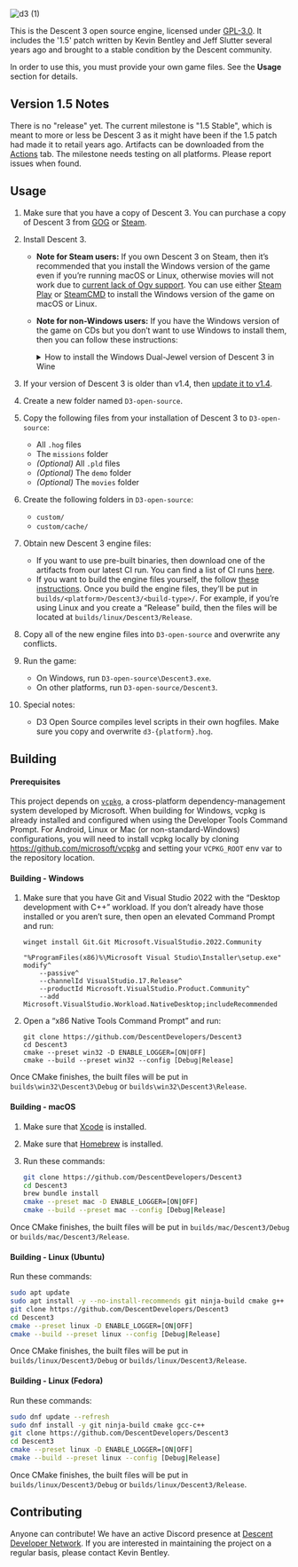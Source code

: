 ![d3 (1)](https://github.com/DescentDevelopers/Descent3/assets/47716344/82ba0911-ee32-4565-84ee-b432c215ab95)

This is the Descent 3 open source engine, licensed under [GPL-3.0](https://github.com/DescentDevelopers/Descent3?tab=GPL-3.0-1-ov-file). It includes the '1.5' patch written by Kevin Bentley and Jeff Slutter several years ago and brought to a stable condition by the Descent community.

In order to use this, you must provide your own game files. See the **Usage** section for details.

## Version 1.5 Notes
There is no "release" yet. The current milestone is "1.5 Stable", which is meant to more or less be Descent 3 as it might have been if the 1.5 patch had made it to retail years ago. Artifacts can be downloaded from the [Actions](https://github.com/DescentDevelopers/Descent3/actions) tab.
The milestone needs testing on all platforms. Please report issues when found.

## Usage
1. Make sure that you have a copy of Descent 3. You can purchase a copy of Descent 3 from [GOG](https://www.gog.com/game/descent_3_expansion) or [Steam](https://store.steampowered.com/app/273590/Descent_3/).
2. Install Descent 3.

    - **Note for Steam users:** If you own Descent 3 on Steam, then it’s recommended that you install the Windows version of the game even if you’re running macOS or Linux, otherwise movies will not work due to [current lack of Ogv support](https://github.com/DescentDevelopers/Descent3/issues/240). You can use either [Steam Play](https://help.steampowered.com/en/faqs/view/08F7-5D56-9654-39AF) or [SteamCMD](https://developer.valvesoftware.com/wiki/SteamCMD#Cross-Platform_Installation) to install the Windows version of the game on macOS or Linux.

    - **Note for non-Windows users:** If you have the Windows version of the game on CDs but you don’t want to use Windows to install them, then you can follow these instructions:

        <details>
        <summary>How to install the Windows Dual-Jewel version of Descent 3 in Wine</summary>

        <ol type="1">
            <li>Make sure that you have <a href="https://www.winehq.org">Wine</a> installed.</li>
            <li><i>(Recommended)</i> Run <code>winecfg</code> and make sure that “Emulate a virtual desktop” is enabled.</li>
            <li>
                <p><i>(Optional)</i> Determine if you’re going to be affected by a bug with Descent 3’s installer, and potentially apply a workaround:</p>
                <ol type="a">
                    <li>Download <a href="https://codeberg.org/JasonYundt/environment-size-checker">Environment Size Checker</a>.</li>
                    <li>Run <code>wine environment-size-checker.exe</code>.</li>
                    <li>If that program tells you that your environment is more than 32,724 bytes large, then you’ll need to unset or shorten environment variables before running Descent 3’s installer. If you don’t, then the installer will page fault.</li>
                </ol>
            </li>
            <li>
                <p>Install Descent 3:</p>
                <ol type="a">
                    <li>Insert disc 1.</li>
                    <li>Make sure that disc 1 is mounted.</li>
                    <li>Determine which drive letter Wine is using for your CD drive. (Hint: try running <code>wine explorer</code>).</li>
                    <li>Run <code>wine '&lt;drive-letter&gt;:\Setup.exe'</code>.</li>
                    <li>Follow the installation wizard’s instructions until it asks you to choose a “Setup Type”.</li>
                    <li>Select the “Full” Setup Type, then click “Next”.
                    <li>Continue following the installation wizard’s instructions until it asks you to insert disc 2.</li>
                    <li>
                        <p>Switch to disc 2:</p>
                        <!-- This really should be an <ol>, but I couldn’t get the numbering/lettering to work right: <https://github.com/orgs/community/discussions/124850> -->
                        <ul>
                            <li>Run <code>wine eject &lt;drive-letter&gt;:</code>.</li>
                            <li>Make sure that the disc was unmounted and ejected.</li>
                            <li>Insert disc 2.</li>
                            <li>Mount disc 2.</li>
                        </ul>
                    </li>
                    <li>Continue following the installation wizard’s instructions until it asks you to insert disc 1 again.</li>
                    <li>Switch back to disc 1. Follow a similar procedure to the one that you used to switch to disc 2.</li>
                    <li>Finish the going through the installation wizard.</li>
                    <li>When the installation wizard finishes, it will open an explorer window. Close out of that window.</li>
                    <li>Unmount the disc.</li>
                    <li>Eject the disc.</li>
                </ol>
            <li>
                <p>Install Descent 3: Mercenary:</p>
                <ol type="a">
                    <li>Insert disc 3.</li>
                    <li>Make sure that disc 3 is mounted.</li>
                    <li>Run <code>wine start /d &lt;drive-letter&gt;: setup.exe -autorun</code>.</li>
                    <li>Follow the instructions in the installation wizard.</li>
                </ol>
            </li>
        </ol>

        </details>

3. If your version of Descent 3 is older than v1.4, then [update it to v1.4](http://descent3.com/downloads.php).
4. Create a new folder named `D3-open-source`.
5. Copy the following files from your installation of Descent 3 to `D3-open-source`:
    - All `.hog` files
    - The `missions` folder
    - _(Optional)_ All `.pld` files
    - _(Optional)_ The `demo` folder
    - _(Optional)_ The `movies` folder
6. Create the following folders in `D3-open-source`:
    - `custom/`
    - `custom/cache/`
7. Obtain new Descent 3 engine files:
    - If you want to use pre-built binaries, then download one of the artifacts from our latest CI run. You can find a list of CI runs [here](https://github.com/DescentDevelopers/Descent3/actions/workflows/build.yml?query=branch%3Amain).
    - If you want to build the engine files yourself, the follow [these instructions](#building). Once you build the engine files, they’ll be put in `builds/<platform>/Descent3/<build-type>/`. For example, if you’re using Linux and you create a “Release” build, then the files will be located at `builds/linux/Descent3/Release`.
8. Copy all of the new engine files into `D3-open-source` and overwrite any conflicts.
9. Run the game:
    - On Windows, run `D3-open-source\Descent3.exe`.
    - On other platforms, run `D3-open-source/Descent3`.
10. Special notes:
    - D3 Open Source compiles level scripts in their own hogfiles. Make sure you copy and overwrite `d3-{platform}.hog`.

## Building
#### Prerequisites
This project depends on [`vcpkg`](https://github.com/microsoft/vcpkg), a cross-platform dependency-management system developed by Microsoft. When building for Windows, vcpkg is already installed and configured when using the Developer Tools Command Prompt. For Android, Linux or Mac (or non-standard-Windows) configurations, you will need to install vcpkg locally by cloning https://github.com/microsoft/vcpkg and setting your `VCPKG_ROOT` env var to the repository location.

#### Building - Windows
1. Make sure that you have Git and Visual Studio 2022 with the “Desktop development with C++” workload. If you don’t already have those installed or you aren’t sure, then open an elevated Command Prompt and run:

    <!--
    The following code block specifies the full path to the Visual Studio Installer because the Visual Studio Installer doesn’t add itself to the user’s Path. The installer is guaranteed to be in a specific location on 64-bit systems [1]. The installer will be in a different location on 32-bit systems [2], but Visual Studio 2022 doesn’t support 32-bit systems [3] so we can ignore that detail.

    [1]: <https://learn.microsoft.com/en-us/visualstudio/install/use-command-line-parameters-to-install-visual-studio?view=vs-2022>
    [2]: <https://github.com/microsoft/vswhere/wiki#installing>
    [3]: <https://learn.microsoft.com/en-us/answers/questions/1689898/does-visual-studio-build-tools-2022-support-32-bit>
    -->

    ```batch
    winget install Git.Git Microsoft.VisualStudio.2022.Community

    "%ProgramFiles(x86)%\Microsoft Visual Studio\Installer\setup.exe" modify^
        --passive^
        --channelId VisualStudio.17.Release^
        --productId Microsoft.VisualStudio.Product.Community^
        --add Microsoft.VisualStudio.Workload.NativeDesktop;includeRecommended
    ```

2. Open a “x86 Native Tools Command Prompt” and run:

    ```batch
    git clone https://github.com/DescentDevelopers/Descent3
    cd Descent3
    cmake --preset win32 -D ENABLE_LOGGER=[ON|OFF]
    cmake --build --preset win32 --config [Debug|Release]
    ```

Once CMake finishes, the built files will be put in `builds\win32\Descent3\Debug` or `builds\win32\Descent3\Release`.

#### Building - macOS
1. Make sure that [Xcode](https://developer.apple.com/xcode) is installed.

2. Make sure that [Homebrew](https://brew.sh) is installed.

3. Run these commands:

    ```sh
    git clone https://github.com/DescentDevelopers/Descent3
    cd Descent3
    brew bundle install
    cmake --preset mac -D ENABLE_LOGGER=[ON|OFF]
    cmake --build --preset mac --config [Debug|Release]
    ```

Once CMake finishes, the built files will be put in `builds/mac/Descent3/Debug` or `builds/mac/Descent3/Release`.

#### Building - Linux (Ubuntu)
Run these commands:

```sh
sudo apt update
sudo apt install -y --no-install-recommends git ninja-build cmake g++
git clone https://github.com/DescentDevelopers/Descent3
cd Descent3
cmake --preset linux -D ENABLE_LOGGER=[ON|OFF]
cmake --build --preset linux --config [Debug|Release]
```

Once CMake finishes, the built files will be put in `builds/linux/Descent3/Debug` or `builds/linux/Descent3/Release`.

#### Building - Linux (Fedora)
Run these commands:

```sh
sudo dnf update --refresh
sudo dnf install -y git ninja-build cmake gcc-c++
git clone https://github.com/DescentDevelopers/Descent3
cd Descent3
cmake --preset linux -D ENABLE_LOGGER=[ON|OFF]
cmake --build --preset linux --config [Debug|Release]
```

Once CMake finishes, the built files will be put in `builds/linux/Descent3/Debug` or `builds/linux/Descent3/Release`.

## Contributing
Anyone can contribute! We have an active Discord presence at [Descent Developer Network](https://discord.gg/GNy5CUQ). If you are interested in maintaining the project on a regular basis, please contact Kevin Bentley.
